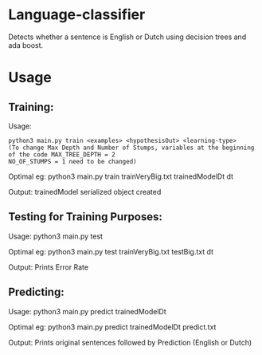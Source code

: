 # Language-classifier
Detects whether a sentence is English or Dutch using decision trees and ada boost.

# Usage

## Training:

Usage: 
```
python3 main.py train <examples> <hypothesisOut> <learning-type>
(To change Max Depth and Number of Stumps, variables at the beginning of the code MAX_TREE_DEPTH = 2
NO_OF_STUMPS = 1 need to be changed)
```
Optimal eg: python3 main.py train trainVeryBig.txt trainedModelDt dt

Output: trainedModel serialized object created


## Testing for Training Purposes:

Usage: python3 main.py test <trainingData> <testData> <learningType>

Optimal eg: python3 main.py test trainVeryBig.txt testBig.txt dt

Output: Prints Error Rate


## Predicting:

Usage: python3 main.py predict trainedModelDt <file>

Optimal eg: python3 main.py predict trainedModelDt predict.txt

Output: Prints original sentences followed by Prediction (English or Dutch)
